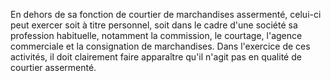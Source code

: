 En dehors de sa fonction de courtier de marchandises assermenté, celui-ci peut exercer soit à titre personnel, soit dans le cadre d'une société sa profession habituelle, notamment la commission, le courtage, l'agence commerciale et la consignation de marchandises. Dans l'exercice de ces activités, il doit clairement faire apparaître qu'il n'agit pas en qualité de courtier assermenté.